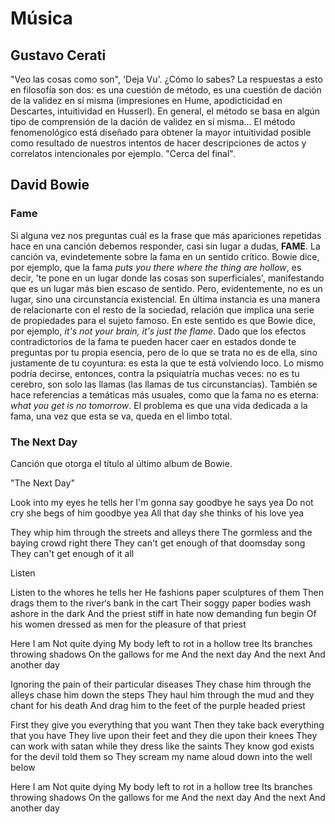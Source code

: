 # Música

## Gustavo Cerati

"Veo las cosas como son", 'Deja Vu'. ¿Cómo lo sabes? La respuestas a esto en filosofía son dos: es una cuestión de método, es una cuestión de dación de la validez en sí misma (impresiones en Hume, apodicticidad en Descartes, intuitividad en Husserl). En general, el método se basa en algún tipo de comprensión de la dación de validez en sí misma... El método fenomenológico está diseñado para obtener la mayor intuitividad posible como resultado de nuestros intentos de hacer descripciones de actos y correlatos intencionales por ejemplo. 
"Cerca del final".

## David Bowie

### Fame

Si alguna vez nos preguntas cuál es la frase que más apariciones repetidas hace en una canción debemos responder, casi sin lugar a dudas, __FAME__. 
La canción va, evindetemente sobre la fama en un sentido crítico. Bowie dice, por ejemplo, que la fama _puts you there where the thing are hollow_, es decir, 'te pone en un lugar donde las cosas son superficiales', manifestando que es un lugar más bien escaso de sentido. Pero, evidentemente, no es un lugar, sino una circunstancia existencial. En última instancia es una manera de relacionarte con el resto de la sociedad, relación que implica una serie de propiedades para el sujeto famoso. En este sentido es que Bowie dice, por ejemplo, _it's not your brain, it's just the flame_. Dado que los efectos contradictorios de la fama te pueden hacer caer en estados donde te preguntas por tu propia esencia, pero de lo que se trata no es de ella, sino justamente de tu coyuntura: es esta la que te está volviendo loco. Lo mismo podría decirse, entonces, contra la psiquiatría muchas veces: no es tu cerebro, son solo las llamas (las llamas de tus circunstancias). 
También se hace referencias a temáticas más usuales, como que la fama no es eterna: _what you get is no tomorrow_. El problema es que una vida dedicada a la fama, una vez que esta se va, queda en el limbo total. 

### The Next Day

Canción que otorga el título al último album de Bowie. 

"The Next Day"

Look into my eyes he tells her
I'm gonna say goodbye he says yea
Do not cry she begs of him goodbye yea
All that day she thinks of his love yea

They whip him through the streets and alleys there
The gormless and the baying crowd right there
They can't get enough of that doomsday song
They can't get enough of it all

Listen

Listen to the whores he tells her
He fashions paper sculptures of them
Then drags them to the river‘s bank in the cart
Their soggy paper bodies wash ashore in the dark
And the priest stiff in hate now demanding fun begin
Of his women dressed as men for the pleasure of that priest

Here I am
Not quite dying
My body left to rot in a hollow tree
Its branches throwing shadows
On the gallows for me
And the next day
And the next
And another day

Ignoring the pain of their particular diseases
They chase him through the alleys chase him down the steps
They haul him through the mud and they chant for his death
And drag him to the feet of the purple headed priest

First they give you everything that you want
Then they take back everything that you have
They live upon their feet and they die upon their knees
They can work with satan while they dress like the saints
They know god exists for the devil told them so
They scream my name aloud down into the well below

Here I am
Not quite dying
My body left to rot in a hollow tree
Its branches throwing shadows
On the gallows for me
And the next day
And the next
And another day